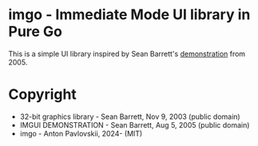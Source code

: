# imgo - Immediate Mode UI library in Pure Go

This is a simple UI library inspired by Sean Barrett's [demonstration](http://silverspaceship.com/inner/imgui/) from 2005.

# Copyright
- 32-bit graphics library - Sean Barrett, Nov 9, 2003 (public domain)
- IMGUI DEMONSTRATION - Sean Barrett, Aug 5, 2005 (public domain)
- imgo - Anton Pavlovskii, 2024- (MIT)
